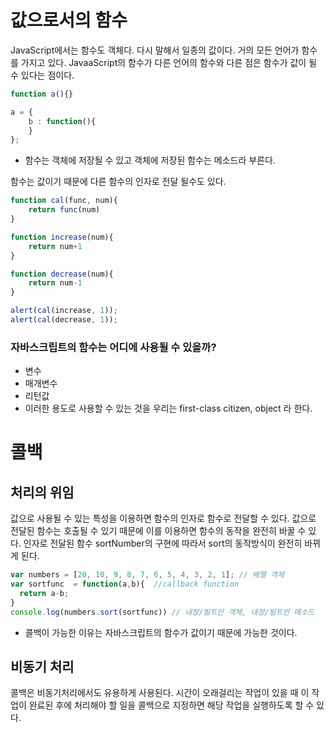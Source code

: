 # 값으로서의 함수

JavaScript에서는 함수도 객체다. 다시 말해서 일종의 값이다. 거의 모든 언어가 함수를 가지고 있다. JavaaScript의 함수가 다른 언어의 함수와 다른 점은 함수가 값이 될 수 있다는 점이다.

```jsx
function a(){}

a = {
	b : function(){
	}
};
```

- 함수는 객체에 저장될 수 있고 객체에 저장된 함수는 메소드라 부른다.

함수는 값이기 때문에 다른 함수의 인자로 전달 될수도 있다.

```jsx
function cal(func, num){
	return func(num)
}

function increase(num){
	return num+1
}

function decrease(num){
	return num-1
}

alert(cal(increase, 1));
alert(cal(decrease, 1));

```

### 자바스크립트의 함수는 어디에 사용될 수 있을까?

- 변수
- 매개변수
- 리턴값
- 이러한 용도로 사용할 수 있는 것을 우리는 first-class citizen, object 라 한다.

# 콜백

## 처리의 위임

값으로 사용될 수 있는 특성을 이용하면 함수의 인자로 함수로 전달할 수 있다. 값으로 전달된 함수는 호출될 수 있기 때문에 이를 이용하면 함수의 동작을 완전히 바꿀 수 있다. 인자로 전달된 함수 sortNumber의 구현에 따라서 sort의 동작방식이 완전히 바뀌게 된다.

```jsx
var numbers = [20, 10, 9, 8, 7, 6, 5, 4, 3, 2, 1]; // 배열 객체
var sortfunc  = function(a,b){  //callback function
  return a-b;
}
console.log(numbers.sort(sortfunc)) // 내장/빌트인 객체, 내장/빌트인 메소드
```

- 콜백이 가능한 이유는 자바스크립트의 함수가 값이기 때문에 가능한 것이다.

## 비동기 처리

콜백은 비동기처리에서도 유용하게  사용된다. 시간이 오래걸리는 작업이 있을 때 이 작업이 완료된 후에 처리해야 할 일을 콜백으로 지정하면 해당 작업을 실행하도록 할 수 있다.
